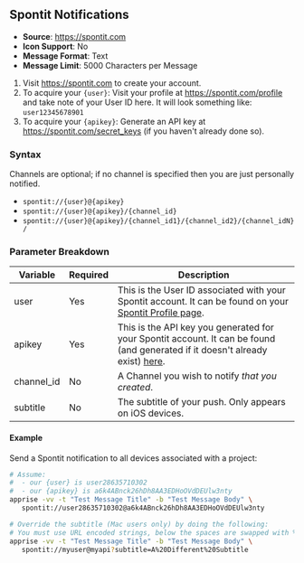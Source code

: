 ## Spontit Notifications
* **Source**: https://spontit.com
* **Icon Support**: No
* **Message Format**: Text
* **Message Limit**: 5000 Characters per Message

1. Visit https://spontit.com to create your account.
2. To acquire your `{user}`: Visit your profile at https://spontit.com/profile and take note of your User ID here.  It will look something like: `user12345678901`
3. To acquire your `{apikey}`: Generate an API key at https://spontit.com/secret_keys (if you haven't already done so).

### Syntax
Channels are optional; if no channel is specified then you are just personally notified.
* `spontit://{user}@{apikey}`
* `spontit://{user}@{apikey}/{channel_id}`
* `spontit://{user}@{apikey}/{channel_id1}/{channel_id2}/{channel_idN}/`

### Parameter Breakdown
| Variable    | Required | Description
| ----------- | -------- | -----------
| user        | Yes      | This is the User ID associated with your Spontit account.  It can be found on your [Spontit Profile page](https://spontit.com/profile).
| apikey      | Yes      | This is the API key you generated for your Spontit account.  It can be found (and generated if it doesn't already exist) [here](https://spontit.com/secret_keys).
| channel_id  | No       | A Channel you wish to notify _that you created_.
| subtitle    | No       | The subtitle of your push. Only appears on iOS devices.

#### Example
Send a Spontit notification to all devices associated with a project:
```bash
# Assume:
#  - our {user} is user28635710302
#  - our {apikey} is a6k4ABnck26hDh8AA3EDHoOVdDEUlw3nty
apprise -vv -t "Test Message Title" -b "Test Message Body" \
   spontit://user28635710302@a6k4ABnck26hDh8AA3EDHoOVdDEUlw3nty

# Override the subtitle (Mac users only) by doing the following:
# You must use URL encoded strings, below the spaces are swapped with %20
apprise -vv -t "Test Message Title" -b "Test Message Body" \
   spontit://myuser@myapi?subtitle=A%20Different%20Subtitle
```
